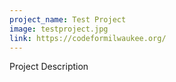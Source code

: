 ```yaml
---
project_name: Test Project
image: testproject.jpg
link: https://codeformilwaukee.org/
---
```


Project Description
